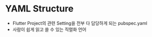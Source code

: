 # YAML Structure

* Flutter Project의 관련 Setting을 전부 다 담당하게 되는 pubspec.yaml
* 사람이 쉽게 읽고 쓸 수 있는 직렬화 언어
